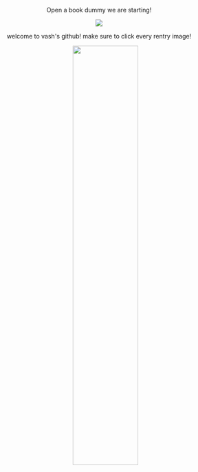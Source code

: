 <p align="center"> Open a book dummy we are starting! </p>
<p align="center"> <img src="https://64.media.tumblr.com/a5aff634f34ffebadca7796aa6994fdb/9daddf923761f6ec-a4/s400x600/81a5d52a4390195d62d4f37b34dec684c51c87dc.gifv">
<p align="center"> welcome to vash's github! make sure to click every rentry image! </p> 

<p align="center">ㅤㅤ <img src="https://media.discordapp.net/attachments/1112908053688356966/1207927193397756004/blur_edges_24.png?ex=65e16cdd&is=65cef7dd&hm=0439f5e56fd4ee47ecfea4014f04baae858bf6351c0f16e8c3ea1991c475cbf6&=&format=webp&quality=lossless" width="55%" height="50%"> </p>


